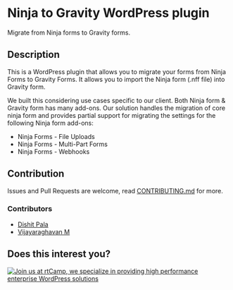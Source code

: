 # Ninja to Gravity WordPress plugin

Migrate from Ninja forms to Gravity forms.

## Description

This is a WordPress plugin that allows you to migrate your forms from Ninja Forms to Gravity Forms. It allows you to import the Ninja form (.nff file) into Gravity form.

We built this considering use cases specific to our client. Both Ninja form & Gravity form has many add-ons. Our solution handles the migration of core ninja form and provides partial support for migrating the settings for the following Ninja form add-ons:

- Ninja Forms - File Uploads
- Ninja Forms - Multi-Part Forms
- Ninja Forms - Webhooks

## Contribution

Issues and Pull Requests are welcome, read [CONTRIBUTING.md](CONTRIBUTING.md) for more.

### Contributors

* [Dishit Pala](https://github.com/vijayaraghavanm)
* [Vijayaraghavan M](https://github.com/dishitpala)

## Does this interest you?

<a href="https://rtcamp.com/"><img src="https://rtcamp.com/wp-content/uploads/sites/2/2019/04/github-banner@2x.png" alt="Join us at rtCamp, we specialize in providing high performance enterprise WordPress solutions"></a>
